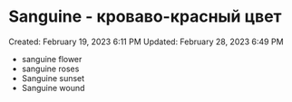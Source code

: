 # Sanguine - кроваво-красный цвет

Created: February 19, 2023 6:11 PM
Updated: February 28, 2023 6:49 PM

- sanguine flower
- sanguine roses
- Sanguine sunset
- Sanguine wound